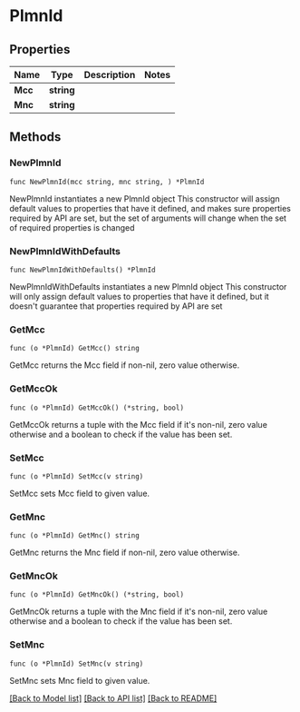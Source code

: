 # PlmnId

## Properties

Name | Type | Description | Notes
------------ | ------------- | ------------- | -------------
**Mcc** | **string** |  | 
**Mnc** | **string** |  | 

## Methods

### NewPlmnId

`func NewPlmnId(mcc string, mnc string, ) *PlmnId`

NewPlmnId instantiates a new PlmnId object
This constructor will assign default values to properties that have it defined,
and makes sure properties required by API are set, but the set of arguments
will change when the set of required properties is changed

### NewPlmnIdWithDefaults

`func NewPlmnIdWithDefaults() *PlmnId`

NewPlmnIdWithDefaults instantiates a new PlmnId object
This constructor will only assign default values to properties that have it defined,
but it doesn't guarantee that properties required by API are set

### GetMcc

`func (o *PlmnId) GetMcc() string`

GetMcc returns the Mcc field if non-nil, zero value otherwise.

### GetMccOk

`func (o *PlmnId) GetMccOk() (*string, bool)`

GetMccOk returns a tuple with the Mcc field if it's non-nil, zero value otherwise
and a boolean to check if the value has been set.

### SetMcc

`func (o *PlmnId) SetMcc(v string)`

SetMcc sets Mcc field to given value.


### GetMnc

`func (o *PlmnId) GetMnc() string`

GetMnc returns the Mnc field if non-nil, zero value otherwise.

### GetMncOk

`func (o *PlmnId) GetMncOk() (*string, bool)`

GetMncOk returns a tuple with the Mnc field if it's non-nil, zero value otherwise
and a boolean to check if the value has been set.

### SetMnc

`func (o *PlmnId) SetMnc(v string)`

SetMnc sets Mnc field to given value.



[[Back to Model list]](../README.md#documentation-for-models) [[Back to API list]](../README.md#documentation-for-api-endpoints) [[Back to README]](../README.md)


